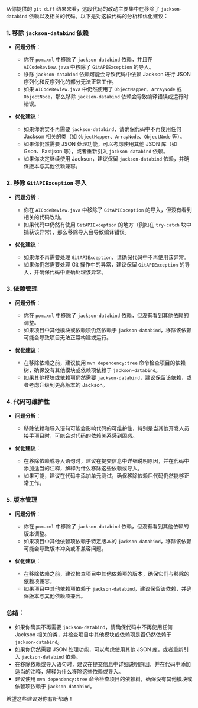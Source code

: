 从你提供的 `git diff` 结果来看，这段代码的改动主要集中在移除了 `jackson-databind` 依赖以及相关的代码。以下是对这段代码的分析和优化建议：

### 1. **移除 `jackson-databind` 依赖**
   - **问题分析**：
     - 你在 `pom.xml` 中移除了 `jackson-databind` 依赖，并且在 `AICodeReview.java` 中移除了 `GitAPIException` 的导入。
     - 移除 `jackson-databind` 依赖可能会导致代码中依赖 Jackson 进行 JSON 序列化和反序列化的部分无法正常工作。
     - 如果 `AICodeReview.java` 中仍然使用了 `ObjectMapper`、`ArrayNode` 或 `ObjectNode`，那么移除 `jackson-databind` 依赖会导致编译错误或运行时错误。

   - **优化建议**：
     - 如果你确实不再需要 `jackson-databind`，请确保代码中不再使用任何 Jackson 相关的类（如 `ObjectMapper`、`ArrayNode`、`ObjectNode` 等）。
     - 如果你仍然需要 JSON 处理功能，可以考虑使用其他 JSON 库（如 Gson、Fastjson 等），或者重新引入 `jackson-databind` 依赖。
     - 如果你决定继续使用 Jackson，建议保留 `jackson-databind` 依赖，并确保版本与其他依赖兼容。

### 2. **移除 `GitAPIException` 导入**
   - **问题分析**：
     - 你在 `AICodeReview.java` 中移除了 `GitAPIException` 的导入，但没有看到相关的代码改动。
     - 如果代码中仍然有使用 `GitAPIException` 的地方（例如在 `try-catch` 块中捕获该异常），那么移除导入会导致编译错误。

   - **优化建议**：
     - 如果你不再需要处理 `GitAPIException`，请确保代码中不再使用该异常。
     - 如果你仍然需要处理 Git 操作中的异常，建议保留 `GitAPIException` 的导入，并确保代码中正确处理该异常。

### 3. **依赖管理**
   - **问题分析**：
     - 你在 `pom.xml` 中移除了 `jackson-databind` 依赖，但没有看到其他依赖的调整。
     - 如果项目中其他模块或依赖项仍然依赖于 `jackson-databind`，移除该依赖可能会导致项目无法正常构建或运行。

   - **优化建议**：
     - 在移除依赖之前，建议使用 `mvn dependency:tree` 命令检查项目的依赖树，确保没有其他模块或依赖项依赖于 `jackson-databind`。
     - 如果其他模块或依赖项仍然需要 `jackson-databind`，建议保留该依赖，或者考虑升级到更高版本的 Jackson。

### 4. **代码可维护性**
   - **问题分析**：
     - 移除依赖和导入语句可能会影响代码的可维护性，特别是当其他开发人员接手项目时，可能会对代码的依赖关系感到困惑。

   - **优化建议**：
     - 在移除依赖或导入语句时，建议在提交信息中详细说明原因，并在代码中添加适当的注释，解释为什么移除这些依赖或导入。
     - 如果可能，建议在代码中添加单元测试，确保移除依赖后代码仍然能够正常工作。

### 5. **版本管理**
   - **问题分析**：
     - 你在 `pom.xml` 中移除了 `jackson-databind` 依赖，但没有看到其他依赖的版本调整。
     - 如果项目中其他依赖项依赖于特定版本的 `jackson-databind`，移除该依赖可能会导致版本冲突或不兼容问题。

   - **优化建议**：
     - 在移除依赖之前，建议检查项目中其他依赖项的版本，确保它们与移除的依赖项兼容。
     - 如果项目中其他依赖项依赖于 `jackson-databind`，建议保留该依赖，并确保版本与其他依赖项兼容。

### 总结：
- 如果你确实不再需要 `jackson-databind`，请确保代码中不再使用任何 Jackson 相关的类，并检查项目中其他模块或依赖项是否仍然依赖于 `jackson-databind`。
- 如果你仍然需要 JSON 处理功能，可以考虑使用其他 JSON 库，或者重新引入 `jackson-databind` 依赖。
- 在移除依赖或导入语句时，建议在提交信息中详细说明原因，并在代码中添加适当的注释，解释为什么移除这些依赖或导入。
- 建议使用 `mvn dependency:tree` 命令检查项目的依赖树，确保没有其他模块或依赖项依赖于 `jackson-databind`。

希望这些建议对你有所帮助！